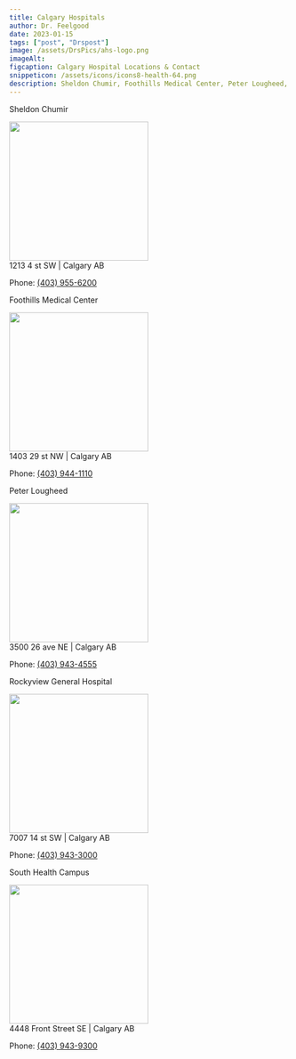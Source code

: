 ```yaml
---
title: Calgary Hospitals
author: Dr. Feelgood
date: 2023-01-15
tags: ["post", "Drspost"]
image: /assets/DrsPics/ahs-logo.png
imageAlt:
figcaption: Calgary Hospital Locations & Contact
snippeticon: /assets/icons/icons8-health-64.png
description: Sheldon Chumir, Foothills Medical Center, Peter Lougheed, Rockyview General Hospital, South Health Campus
---
```


<p class="subHeader">Sheldon Chumir</p>

<img src="/assets/DrsPics/Sheldon Chumir 1.jpeg" width=250 />
<div class="contactInfo">
  1213 4 st SW | Calgary AB

  Phone: <a href="tel:403-955-6200">(403) 955-6200</a>
</div>

<p class="subHeader">Foothills Medical Center</p>

<img src="/assets/DrsPics/foothills hospital.jpg" width=250 />
<div  class="contactInfo">
  1403 29 st NW | Calgary AB

  Phone: <a href="tel:403-944-1110">(403) 944-1110</a>
</div>

<p class="subHeader">Peter Lougheed</p>

<img src="/assets/DrsPics/Peter Lougheed Centre.jpeg" width=250 />
<div  class="contactInfo">
  3500 26 ave NE | Calgary AB

  Phone: <a href="tel:403-943-4555">(403) 943-4555</a>
</div>

<p class="subHeader">Rockyview General Hospital</p>

<img src="/assets/DrsPics/Rockyview Hospital.jpg" width=250 />
<div  class="contactInfo">
  7007 14 st SW | Calgary AB

  Phone: <a href="tel:403-943-3000">(403) 943-3000</a>
</div>

<p class="subHeader">South Health Campus</p>

<img src="/assets/DrsPics/southhealthcampus.png" width=250 />
<div  class="contactInfo">
  4448 Front Street SE | Calgary AB

  Phone: <a href="tel:403-943-9300">(403) 943-9300</a>
</div>